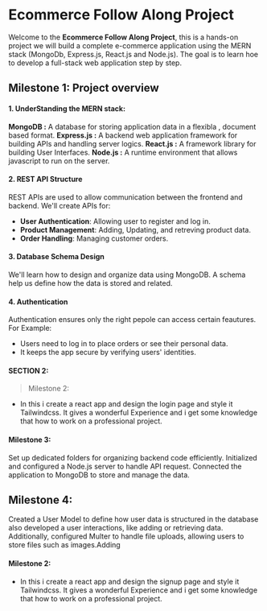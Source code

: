 # Ecommerce Follow Along Project
Welcome to the **Ecommerce Follow Along Project**, this is a hands-on project we will build a complete e-commerce application using the MERN stack (MongoDb, Express.js, React.js and Node.js). The goal is to learn hoe to develop a full-stack web application step by step.

## Milestone 1: Project overview

#### 1. UnderStanding the MERN stack:
 **MongoDB :** A database for storing application data in a flexibla , document based format.
 **Express.js :** A backend web application framework for building APIs and handling server logics.
 **React.js :** A framework library for building User Interfaces.
 **Node.js :** A runtime environment that allows javascript to run on the server.

 #### 2. REST API Structure
 REST APIs are used to allow communication between the frontend and backend.
 We'll create APIs for:
 - **User Authentication**: Allowing user to register and log in.
 - **Product Management**: Adding, Updating, and retreving product data.
 - **Order Handling**: Managing customer orders.

#### 3. Database Schema Design
We'll learn how to design and organize data using MongoDB. A schema help us define how the data is stored and related.

#### 4. Authentication
Authentication ensures only the right pepole can access certain feautures. For Example:
- Users need to log in to place orders or see their personal data.
- It keeps the app secure by verifying users' identities.

#### SECTION 2:
> Milestone 2:
- In this i create a react app and design the login page and style it Tailwindcss. It gives a wonderful Experience and i get some knowledge that how to work on a professional project.

#### Milestone 3:
Set up dedicated folders for organizing backend code efficiently. Initialized and configured a Node.js server to handle API request. Connected the application to MongoDB to store and manage the data.

## Milestone 4:
  Created a User Model to define how user data is structured in the database also developed a user interactions, like adding or retrieving data. Additionally, configured Multer to handle file uploads, allowing users to store files such as images.Adding

#### Milestone 2:
- In this i create a react app and design the signup page and style it Tailwindcss. It gives a wonderful Experience and i get some knowledge that how to work on a professional project.